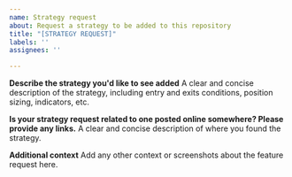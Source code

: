 ```yaml
---
name: Strategy request
about: Request a strategy to be added to this repository
title: "[STRATEGY REQUEST]"
labels: ''
assignees: ''

---
```


**Describe the strategy you'd like to see added**
A clear and concise description of the strategy, including entry and exits conditions, position sizing, indicators, etc.

**Is your strategy request related to one posted online somewhere? Please provide any links.**
A clear and concise description of where you found the strategy.

**Additional context**
Add any other context or screenshots about the feature request here.
